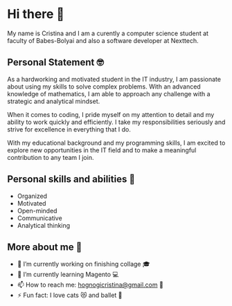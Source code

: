 # Hi there 👋

My name is Cristina and I am a curently a computer science student at faculty of Babes-Bolyai and also a software developer at Nexttech.

## Personal Statement 🤓
As a hardworking and motivated student in the IT industry, I am passionate about using my skills to solve complex problems. With an advanced knowledge of mathematics, I am able to approach any challenge with a strategic and analytical mindset.

When it comes to coding, I pride myself on my attention to detail and my ability to work quickly and efficiently. I take my responsibilities seriously and strive for excellence in everything that I do.

With my educational background and my programming skills, I am excited to explore new opportunities in the IT field and to make a meaningful contribution to any team I join.

## Personal skills and abilities 🤩
* Organized
* Motivated
* Open-minded
* Communicative
* Analytical thinking

## More about me 🥰
- 🔭 I’m currently working on finishing collage 🎓
- 🌱 I’m currently learning Magento 💻
- 📫 How to reach me: hognogicristina@gmail.com 📧
- ⚡ Fun fact: I love cats 😻 and ballet 💃
